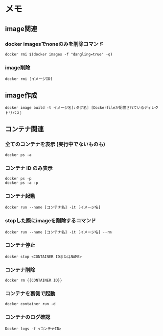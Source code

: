 # メモ

## image関連

### docker imagesでnoneのみを削除コマンド
`docker rmi $(docker images -f "dangling=true" -q)`

### image削除
`docker rmi [イメージID]`

## image作成
`docker image build -t イメージ名[:タグ名] [Dockerfileが配置されているディレクトリパス]`

## コンテナ関連

### 全てのコンテナを表示 (実行中でないものも)
`docker ps -a`

### コンテナ ID のみ表示
`docker ps -p`  
`docker ps -a -p`

### コンテナ起動
`docker run --name [コンテナ名] -it [イメージ名]`

### stopした際にimageを削除するコマンド
`docker run --name [コンテナ名] -it [イメージ名] --rm`

### コンテナ停止
`docker stop <CONTAINER IDまたはNAME>`

### コンテナ削除
`docker rm {{CONTAINER ID}}`

### コンテナを裏側で起動
`docker container run -d`

### コンテナのログ確認
`Docker logs -f <コンテナID>`
